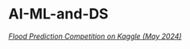 # AI-ML-and-DS
*[Flood Prediction Competition on Kaggle (May 2024)]([https://www.markdownguide.org](https://colab.research.google.com/drive/1D5qTkN7wYA-ehSYjZsrUE7NVLW0L6_--?usp=sharing))*
